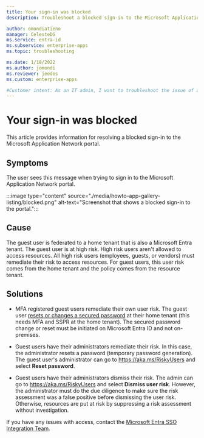 ```yaml
---
title: Your sign-in was blocked
description: Troubleshoot a blocked sign-in to the Microsoft Application Network portal. 

author: omondiatieno
manager: CelesteDG
ms.service: entra-id
ms.subservice: enterprise-apps
ms.topic: troubleshooting

ms.date: 1/18/2022
ms.author: jomondi
ms.reviewer: jeedes
ms.custom: enterprise-apps

#Customer intent: As an IT admin, I want to troubleshoot the issue of a guest user experiencing a blocked sign-in to the Microsoft Application Network portal. I want to remediate the user risk by resetting or changing the secured password at the home tenant, so that the guest user can regain access to the resources.
---
```


# Your sign-in was blocked

This article provides information for resolving a blocked sign-in to the Microsoft Application Network portal.

## Symptoms

The user sees this message when trying to sign in to the Microsoft Application Network portal.

:::image type="content" source="./media/howto-app-gallery-listing/blocked.png" alt-text="Screenshot that shows a blocked sign-in to the portal.":::

## Cause

The guest user is federated to a home tenant that is also a Microsoft Entra tenant. The guest user is at high risk. High risk users aren't allowed to access resources. All high risk users (employees, guests, or vendors) must remediate their risk to access resources. For guest users, this user risk comes from the home tenant and the policy comes from the resource tenant.

## Solutions

- MFA registered guest users remediate their own user risk. The guest user [resets or changes a secured password](https://aka.ms/sspr) at their home tenant (this needs MFA and SSPR at the home tenant). The secured password change or reset must be initiated on Microsoft Entra ID and not on-premises.

- Guest users have their administrators remediate their risk. In this case, the administrator resets a password (temporary password generation). The guest user's administrator can go to https://aka.ms/RiskyUsers and select **Reset password**.

- Guest users have their administrators dismiss their risk. The admin can go to https://aka.ms/RiskyUsers and select **Dismiss user risk**. However, the administrator must do the due diligence to make sure the risk assessment was a false positive before dismissing the user risk. Otherwise, resources are put at risk by suppressing a risk assessment without investigation.

If you have any issues with access, contact the [Microsoft Entra SSO Integration Team](mailto:SaaSApplicationIntegrations@service.microsoft.com).

